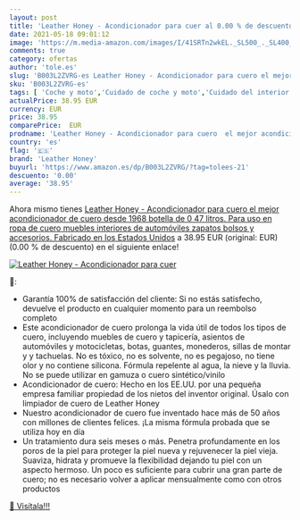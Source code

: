 ```yaml
---
layout: post
title: 'Leather Honey - Acondicionador para cuer al 0.00 % de descuento'
date: 2021-05-18 09:01:12
image: 'https://m.media-amazon.com/images/I/41SRTn2wkEL._SL500_._SL400_.jpg'
comments: true
category: ofertas
author: 'tole.es'
slug: 'B003L2ZVRG-es Leather Honey - Acondicionador para cuero el mejor...'
sku: 'B003L2ZVRG-es'
tags: [ 'Coche y moto','Cuidado de coche y moto','Cuidado del interior del vehículo','Limpieza de cuero y tapicería','acondicionador','leather honey', ]
actualPrice: 38.95 EUR
currency: EUR
price: 38.95
comparePrice:  EUR
prodname: 'Leather Honey - Acondicionador para cuero  el mejor acondicionador de cuero desde 1968  botella de 0 47 litros. Para uso en ropa de cuero  muebles  interiores de automóviles  zapatos  bolsos y accesorios. Fabricado en los Estados Unidos'
country: 'es'
flag: '🇪🇸'
brand: 'Leather Honey'
buyurl: 'https://www.amazon.es/dp/B003L2ZVRG/?tag=tolees-21'
descuento: '0.00'
average: '38.95'
---
```


Ahora mismo tienes [Leather Honey - Acondicionador para cuero  el mejor acondicionador de cuero desde 1968  botella de 0 47 litros. Para uso en ropa de cuero  muebles  interiores de automóviles  zapatos  bolsos y accesorios. Fabricado en los Estados Unidos](https://www.amazon.es/dp/B003L2ZVRG/?tag=tolees-21) a 38.95 EUR (original:  EUR) (0.00 %  de descuento) en el siguiente enlace!

[![Leather Honey - Acondicionador para cuer](https://m.media-amazon.com/images/I/41SRTn2wkEL._SL500_._SL400_.jpg)](https://www.amazon.es/dp/B003L2ZVRG/?tag=tolees-21)

🔎:

- Garantía 100% de satisfacción del cliente: Si no estás satisfecho, devuelve el producto en cualquier momento para un reembolso completo
- Este acondicionador de cuero prolonga la vida útil de todos los tipos de cuero, incluyendo muebles de cuero y tapicería, asientos de automóviles y motocicletas, botas, guantes, monederos, sillas de montar y y tachuelas. No es tóxico, no es solvente, no es pegajoso, no tiene olor y no contiene silicona. Fórmula repelente al agua, la nieve y la lluvia. No se puede utilizar en gamuza o cuero sintético/vinilo
- Acondicionador de cuero: Hecho en los EE.UU. por una pequeña empresa familiar propiedad de los nietos del inventor original. Úsalo con limpiador de cuero de Leather Honey
- Nuestro acondicionador de cuero fue inventado hace más de 50 años con millones de clientes felices. ¡La misma fórmula probada que se utiliza hoy en día
- Un tratamiento dura seis meses o más. Penetra profundamente en los poros de la piel para proteger la piel nueva y rejuvenecer la piel vieja. Suaviza, hidrata y promueve la flexibilidad dejando tu piel con un aspecto hermoso. Un poco es suficiente para cubrir una gran parte de cuero; no es necesario volver a aplicar mensualmente como con otros productos

[🛒 Visítala!!!](https://www.amazon.es/dp/B003L2ZVRG/?tag=tolees-21)
